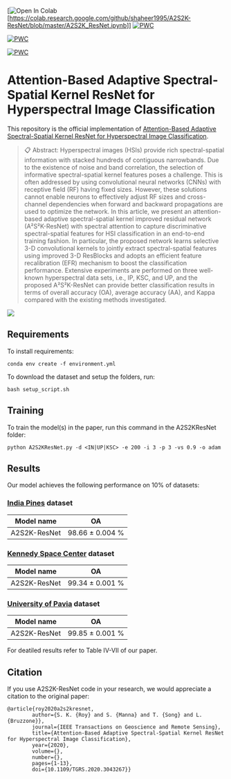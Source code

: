 [![Open In Colab](https://colab.research.google.com/assets/colab-badge.svg)[https://colab.research.google.com/github/shaheer1995/A2S2K-ResNet/blob/master/A2S2K_ResNet.ipynb]]
[![PWC](https://img.shields.io/endpoint.svg?url=https://paperswithcode.com/badge/attention-based-adaptive-spectral-spatial/hyperspectral-image-classification-on-kennedy)](https://paperswithcode.com/sota/hyperspectral-image-classification-on-kennedy?p=attention-based-adaptive-spectral-spatial)
	
[![PWC](https://img.shields.io/endpoint.svg?url=https://paperswithcode.com/badge/attention-based-adaptive-spectral-spatial/hyperspectral-image-classification-on-pavia)](https://paperswithcode.com/sota/hyperspectral-image-classification-on-pavia?p=attention-based-adaptive-spectral-spatial)
	
[![PWC](https://img.shields.io/endpoint.svg?url=https://paperswithcode.com/badge/attention-based-adaptive-spectral-spatial/hyperspectral-image-classification-on-indian)](https://paperswithcode.com/sota/hyperspectral-image-classification-on-indian?p=attention-based-adaptive-spectral-spatial)


# Attention-Based Adaptive Spectral-Spatial Kernel ResNet for Hyperspectral Image Classification

This repository is the official implementation of [Attention-Based Adaptive Spectral-Spatial Kernel ResNet for Hyperspectral Image Classification](https://ieeexplore.ieee.org/document/9306920). 

>📋  Abstract:
Hyperspectral images (HSIs) provide rich spectral-spatial information with stacked hundreds of contiguous narrowbands. Due to the existence of noise and band correlation, the selection of informative spectral-spatial kernel features poses a challenge. This is often addressed by using convolutional neural networks (CNNs) with receptive field (RF) having fixed sizes. However, these solutions cannot enable neurons to effectively adjust RF sizes and cross-channel dependencies when forward and backward propagations are used to optimize the network. In this article, we present an attention-based adaptive spectral-spatial kernel improved residual network (A²S²K-ResNet) with spectral attention to capture discriminative spectral-spatial features for HSI classification in an end-to-end training fashion. In particular, the proposed network learns selective 3-D convolutional kernels to jointly extract spectral-spatial features using improved 3-D ResBlocks and adopts an efficient feature recalibration (EFR) mechanism to boost the classification performance. Extensive experiments are performed on three well-known hyperspectral data sets, i.e., IP, KSC, and UP, and the proposed A²S²K-ResNet can provide better classification results in terms of overall accuracy (OA), average accuracy (AA), and Kappa compared with the existing methods investigated.


<img src="figs/model.png"/>

## Requirements

To install requirements:

```setup
conda env create -f environment.yml
```

To download the dataset and setup the folders, run:

```
bash setup_script.sh
```

## Training

To train the model(s) in the paper, run this command in the A2S2KResNet folder:

```train
python A2S2KResNet.py -d <IN|UP|KSC> -e 200 -i 3 -p 3 -vs 0.9 -o adam
```

## Results

Our model achieves the following performance on 10% of datasets:

### [India Pines](http://www.ehu.eus/ccwintco/uploads/6/67/Indian_pines_corrected.mat) dataset

| Model name         | OA  |
| ------------------ |---------------- |
| A2S2K-ResNet   | 98.66 ± 0.004 % |

### [Kennedy Space Center](http://www.ehu.es/ccwintco/uploads/2/26/KSC.mat) dataset

| Model name         | OA  |
| ------------------ |---------------- |
| A2S2K-ResNet   | 99.34 ± 0.001 % |

### [University of Pavia](http://www.ehu.eus/ccwintco/uploads/e/ee/PaviaU.mat) dataset

| Model name         | OA  |
| ------------------ |---------------- |
| A2S2K-ResNet   | 99.85 ± 0.001 % |

For deatiled results refer to Table IV-VII of our paper. 


## Citation

If you use A2S2K-ResNet code in your research, we would appreciate a citation to the original paper:

    @article{roy2020a2s2kresnet,
            author={S. K. {Roy} and S. {Manna} and T. {Song} and L. {Bruzzone}},
            journal={IEEE Transactions on Geoscience and Remote Sensing}, 
            title={Attention-Based Adaptive Spectral-Spatial Kernel ResNet for Hyperspectral Image Classification}, 
            year={2020},
            volume={},
            number={},
            pages={1-13},
            doi={10.1109/TGRS.2020.3043267}}
